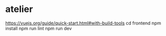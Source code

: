 # atelier

https://vuejs.org/guide/quick-start.html#with-build-tools
cd frontend
npm install
npm run lint
npm run dev
